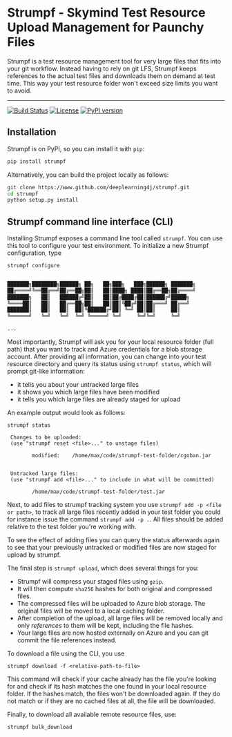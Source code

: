 # Strumpf - Skymind Test Resource Upload Management for Paunchy Files

Strumpf is a test resource management tool for very large files that fits into your git workflow.
Instead having to rely on git LFS, Strumpf keeps references to the actual test files and downloads
them on demand at test time. This way your test resource folder won't exceed size limits you want
to avoid.

---------

[![Build Status](https://jenkins.ci.skymind.io/buildStatus/icon?job=deeplearing4j/strumpf/master)](https://jenkins.ci.skymind.io/blue/organizations/jenkins/deeplearing4j%2Fstrumpf/activity)
[![License](https://img.shields.io/badge/License-Apache%202.0-blue.svg)](https://github.com/deeplearning4j/strumpf/blob/master/LICENSE)
[![PyPI version](https://badge.fury.io/py/strumpf.svg)](https://badge.fury.io/py/strumpf)

## Installation

Strumpf is on PyPI, so you can install it with `pip`:

```bash
pip install strumpf
```

Alternatively, you can build the project locally as follows:

```bash
git clone https://www.github.com/deeplearning4j/strumpf.git
cd strumpf
python setup.py install
```

## Strumpf command line interface (CLI)

Installing Strumpf exposes a command line tool called `strumpf`. You can use this tool to configure
your test environment. To initialize a new Strumpf configuration, type

```bash
strumpf configure


███████╗████████╗██████╗ ██╗   ██╗███╗   ███╗██████╗ ███████╗
██╔════╝╚══██╔══╝██╔══██╗██║   ██║████╗ ████║██╔══██╗██╔════╝
███████╗   ██║   ██████╔╝██║   ██║██╔████╔██║██████╔╝█████╗  
╚════██║   ██║   ██╔══██╗██║   ██║██║╚██╔╝██║██╔═══╝ ██╔══╝  
███████║   ██║   ██║  ██║╚██████╔╝██║ ╚═╝ ██║██║     ██║
╚══════╝   ╚═╝   ╚═╝  ╚═╝ ╚═════╝ ╚═╝     ╚═╝╚═╝     ╚═╝

...
```

Most importantly, Strumpf will ask you for your local resource folder (full path) that you want to track and
Azure credentials for a blob storage account. After providing all information, you can change into your
test resource directory and query its status using `strumpf status`, which will prompt git-like information:

- it tells you about your untracked large files
- it shows you which large files have been modified
- it tells you which large files are already staged for upload

An example output would look as follows:

```
strumpf status

 Changes to be uploaded:
 (use "strumpf reset <file>..." to unstage files)

        modified:    /home/max/code/strumpf-test-folder/cgoban.jar


 Untracked large files:
 (use "strumpf add <file>..." to include in what will be committed)

        /home/max/code/strumpf-test-folder/test.jar

```

Next, to add files to strumpf tracking system you use `strumpf add -p <file or path>`, to track all
large files recently added in your test folder you could for instance issue the command `strumpf add -p .`.
All files should be added relative to the test folder you're working with.

To see the effect of adding files you can query the status afterwards again to see that your previously untracked or modified files are now staged for upload by strumpf.

The final step is `strumpf upload`, which does several things for you:

- Strumpf will compress your staged files using `gzip`.
- It will then compute `sha256` hashes for both original and compressed files.
- The compressed files will be uploaded to Azure blob storage. The original files will be moved to a local caching folder.
- After completion of the upload, all large files will be removed locally and only _references_ to them will be kept, including the file hashes.
- Your large files are now hosted externally on Azure and you can git commit the file references instead.

To download a file using the CLI, you use

```
strumpf download -f <relative-path-to-file>
```

This command will check if your cache already has the file you're looking for and check if its hash matches the
one found in your local resource folder. If the hashes match, the files won't be downloaded again. If they do not match or if they are no cached files at all, the file will be downloaded.

Finally, to download all available remote resource files, use:

```
strumpf bulk_download
``` 